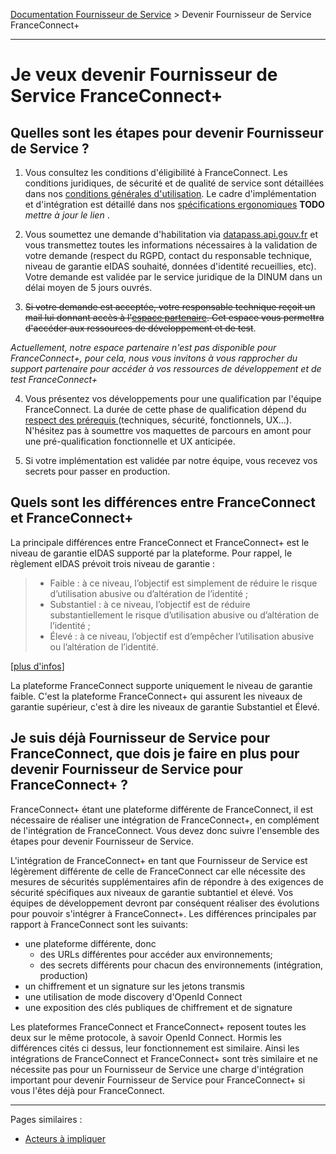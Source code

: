 [Documentation Fournisseur de Service](README.md) > Devenir Fournisseur de Service FranceConnect+ 

---

# Je veux devenir Fournisseur de Service FranceConnect+

## Quelles sont les étapes pour devenir Fournisseur de Service ? 

1. Vous consultez les conditions d'éligibilité à FranceConnect. Les conditions juridiques, de sécurité et de qualité de service sont détaillées dans nos [conditions générales d'utilisation](https://partenaires.franceconnect.gouv.fr/cgu). Le cadre d'implémentation et d'intégration est détaillé dans nos [spécifications ergonomiques](https://partenaires.franceconnect.gouv.fr/fcp/fournisseur-service#acceptance) **TODO** *mettre à jour le lien* .

2. Vous soumettez une demande d'habilitation  via [datapass.api.gouv.fr](https://datapass.api.gouv.fr/) et vous transmettez toutes les informations nécessaires à la validation de votre demande (respect du RGPD, contact du responsable technique, niveau de garantie eIDAS souhaité, données d'identité recueillies, etc). Votre demande est validée par le service juridique de la DINUM dans un délai moyen de 5 jours ouvrés.

3. ~~Si votre demande est acceptée, votre responsable technique reçoit un mail lui donnant accès à l'[espace partenaire](https://partenaires.franceconnect.gouv.fr/login). Cet espace vous permettra d'accéder aux ressources de développement et de test~~.

*Actuellement, notre espace partenaire n'est pas disponible pour FranceConnect+, pour cela, nous vous invitons à vous rapprocher du support partenaire pour accéder à vos ressources de développement et de test FranceConnect+* 

4. Vous présentez vos développements pour une qualification par l'équipe FranceConnect. La durée de cette phase de qualification dépend du [respect des prérequis ](https://partenaires.franceconnect.gouv.fr/monprojet/recetter/)(techniques, sécurité, fonctionnels, UX...). N'hésitez pas à soumettre vos maquettes de parcours en amont pour une pré-qualification fonctionnelle et UX anticipée.

5. Si votre implémentation est validée par notre équipe, vous recevez vos secrets pour passer en production.

## Quels sont les différences entre FranceConnect et FranceConnect+

La principale différences entre FranceConnect et FranceConnect+ est le niveau de garantie eIDAS supporté par la plateforme. Pour rappel, le règlement eIDAS prévoit trois niveau de garantie :

> - Faible : à ce niveau, l’objectif est simplement de réduire le risque d’utilisation abusive ou d’altération de l’identité ;
> - Substantiel : à ce niveau, l’objectif est de réduire substantiellement le risque d’utilisation abusive ou d’altération de l’identité ;
> - Élevé : à ce niveau, l’objectif est d’empêcher l’utilisation abusive ou l’altération de l’identité.

[[plus d'infos](https://www.ssi.gouv.fr/administration/reglementation/confiance-numerique/le-reglement-eidas/)]


La plateforme FranceConnect  supporte uniquement le niveau de garantie faible. C'est la plateforme FranceConnect+ qui assurent les niveaux de garantie supérieur, c'est à dire les niveaux de garantie Substantiel et Élevé. 


## Je suis déjà Fournisseur de Service pour FranceConnect, que dois je faire en plus pour devenir Fournisseur de Service pour FranceConnect+ ? 

FranceConnect+ étant une plateforme différente de FranceConnect, il est nécessaire de réaliser une intégration de FranceConnect+, en complément de l'intégration de FranceConnect. Vous devez donc suivre l'ensemble des étapes pour devenir Fournisseur de Service.

L'intégration de FranceConnect+ en tant que Fournisseur de Service est légèrement différente de celle de FranceConnect car elle nécessite des mesures de sécurités supplémentaires afin de répondre à des exigences de sécurité spécifiques aux niveaux de garantie subtantiel et élevé. Vos équipes de développement devront par conséquent réaliser des évolutions pour pouvoir s'intégrer à FranceConnect+. Les différences principales par rapport à FranceConnect sont les suivants: 

- une plateforme différente, donc 
    - des URLs différentes pour accéder aux environnements; 
    - des secrets différents pour chacun des environnements (intégration, production)
- un chiffrement et un signature sur les jetons transmis
- une utilisation de mode discovery d'OpenId Connect
- une exposition des clés publiques de chiffrement et de signature


Les plateformes FranceConnect et FranceConnect+ reposent toutes les deux sur le même protocole, à savoir OpenId Connect. Hormis les différences cités ci dessus, leur fonctionnement est similaire. Ainsi les intégrations de FranceConnect et FranceConnect+ sont très similaire et ne nécessite pas pour un Fournisseur de Service une charge d'intégration important pour devenir Fournisseur de Service pour FranceConnect+ si vous l'êtes déjà pour FranceConnect. 

---

Pages similaires : 
- [Acteurs à impliquer](pilotage-demarches-acteurs.md)
